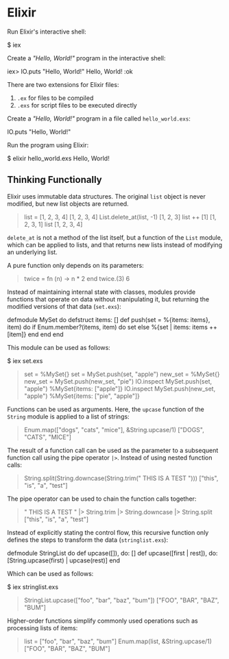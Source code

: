 # Elixir

Run Elixir's interactive shell:

  $ iex

Create a _"Hello, World!"_ program in the interactive shell:

  iex> IO.puts "Hello, World!"
  Hello, World!
  :ok

There are two extensions for Elixir files:

1. `.ex` for files to be compiled
2. `.exs` for script files to be executed directly

Create a _"Hello, World!"_ program in a file called `hello_world.exs`:

  IO.puts "Hello, World!"

Run the program using Elixir:

  $ elixir hello_world.exs
  Hello, World!

## Thinking Functionally

Elixir uses immutable data structures. The original `list` object is never
modified, but new list objects are returned.

  > list = [1, 2, 3, 4]
  [1, 2, 3, 4]
  > List.delete_at(list, -1)
  [1, 2, 3]
  > list ++ [1]
  [1, 2, 3, 1]
  > list
  [1, 2, 3, 4]

`delete_at` is not a method of the list itself, but a function of the
`List` module, which can be applied to lists, and that returns new lists
instead of modifying an underlying list.

A pure function only depends on its parameters:

  > twice = fn (n) -> n * 2 end
  > twice.(3)
  6

Instead of maintaining internal state with classes, modules provide
functions that operate on data without manipulating it, but returning
the modified versions of that data (`set.exs`):

  defmodule MySet do
    defstruct items: []
    def push(set = %{items: items}, item) do
      if Enum.member?(items, item) do
        set
      else
        %{set | items: items ++ [item]}
      end
    end
  end

This module can be used as follows:

  $ iex set.exs
  > set = %MySet{}
  > set = MySet.push(set, "apple")
  > new_set = %MySet{}
  > new_set = MySet.push(new_set, "pie")
  > IO.inspect MySet.push(set, "apple")
  %MySet{items: ["apple"]}
  > IO.inspect MySet.push(new_set, "apple")
  %MySet{items: ["pie", "apple"]}

Functions can be used as arguments. Here, the `upcase` function of the
`String` module is applied to a list of strings:

  > Enum.map(["dogs", "cats", "mice"], &String.upcase/1)
  ["DOGS", "CATS", "MICE"]

The result of a function call can be used as the parameter to a subsequent
function call using the pipe operator `|>`. Instead of using nested function
calls:

  > String.split(String.downcase(String.trim("  THIS IS A TEST  ")))
  ["this", "is", "a", "test"]

The pipe operator can be used to chain the function calls together:

  > "  THIS IS A TEST  " |> String.trim |> String.downcase |> String.split
  ["this", "is", "a", "test"]

Instead of explicitly stating the control flow, this recursive function
only defines the steps to transform the data (`stringlist.exs`):

  defmodule StringList do
    def upcase([]), do: []
    def upcase([first | rest]), do: [String.upcase(first) | upcase(rest)]
  end

Which can be used as follows:

  $ iex stringlist.exs
  > StringList.upcase(["foo", "bar", "baz", "bum"])
  ["FOO", "BAR", "BAZ", "BUM"]

Higher-order functions simplify commonly used operations such as
processing lists of items:

  > list = ["foo", "bar", "baz", "bum"]
  > Enum.map(list, &String.upcase/1)
  ["FOO", "BAR", "BAZ", "BUM"]
